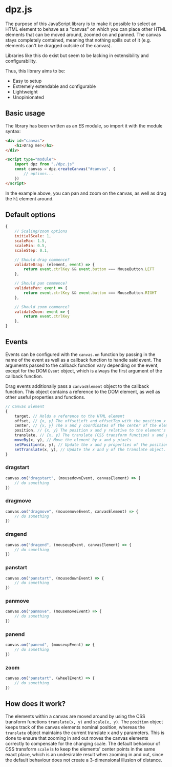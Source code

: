 # dpz.js
The purpose of this JavaScript library is to make it possible to select an HTML element to behave as a "canvas" on which you can place other HTML elements that can be moved around, zoomed on and panned. The canvas stays completely contained, meaning that nothing spills out of it (e.g. elements can't be dragged outside of the canvas).

Libraries like this do exist but seem to be lacking in extensibility and configurability.

Thus, this library aims to be:
- Easy to setup
- Extremely extendable and configurable
- Lightweight
- Unopinionated

## Basic usage
The library has been written as an ES module, so import it with the module syntax:
```html
<div id="canvas">
    <h1>Drag me!</h1>
</div>

<script type="module">
    import dpz from "./dpz.js"
    const canvas = dpz.createCanvas("#canvas", {
        // options...
    })
</script>
```
In the example above, you can pan and zoom on the canvas, as well as drag the `h1` element around.

## Default options
```js
{
    // Scaling/zoom options
    initialScale: 1,
    scaleMax: 1.5,
    scaleMin: 0.5,
    scaleStep: 0.1,

    // Should drag commence?
    validateDrag: (element, event) => {
        return event.ctrlKey && event.button === MouseButton.LEFT
    },

    // Should pan commence?
    validatePan: event => {
        return event.ctrlKey && event.button === MouseButton.RIGHT
    },

    // Should zoom commence?
    validateZoom: event => {
        return event.ctrlKey
    },
}
```

## Events
Events can be configured with the `canvas.on` function by passing in the name of the event as well as a callback function to handle said event. The arguments passed to the callback function vary depending on the event, except for the DOM `Event` object, which is always the first argument of the callback function.

Drag events additionally pass a `canvasElement` object to the callback function. This object contains a reference to the DOM element, as well as other useful properties and functions.

```js
// Canvas Element
{
    target, // Holds a reference to the HTML element
    offset, // {x, y} The offsetLeft and offsetTop with the position x and y added
    center, // {x, y} The x and y coordinates of the center of the element relative to the canvas element
    position, // {x, y} The position x and y relative to the element's initial position (initially {0, 0})
    translate, // {x, y} The translate (CSS transform function) x and y of the element (initially {0, 0})
    moveBy(x, y), // Move the element by x and y pixels
    setPosition(x, y), // Update the x and y properties of the position object.
    setTranslate(x, y), // Update the x and y of the translate object.
}
```

### dragstart
```js
canvas.on("dragstart", (mousedownEvent, canvasElement) => {
    // do something
})
```
### dragmove
```js
canvas.on("dragmove", (mousemoveEvent, canvasElement) => {
    // do something
})
```
### dragend
```js
canvas.on("dragend", (mouseupEvent, canvasElement) => {
    // do something
})
```
### panstart
```js
canvas.on("panstart", (mousedownEvent) => {
    // do something
})
```
### panmove
```js
canvas.on("panmove", (mousemoveEvent) => {
    // do something
})
```
### panend
```js
canvas.on("panend", (mouseupEvent) => {
    // do something
})
```
### zoom
```js
canvas.on("panstart", (wheelEvent) => {
    // do something
})
```

## How does it work?
The elements within a canvas are moved around by using the CSS transform functions `translate(x, y)` and `scale(x, y)`. The `position` object keeps track of the canvas elements nominal position, whereas the `translate` object maintains the current translate x and y parameters. This is done to ensure that zooming in and out moves the canvas elements correctly to compensate for the changing scale. The default behaviour of CSS transform `scale` is to keep the elements' center points in the same exact place, which is an undesirable result when zooming in and out, since the default behaviour does not create a 3-dimensional illusion of distance.